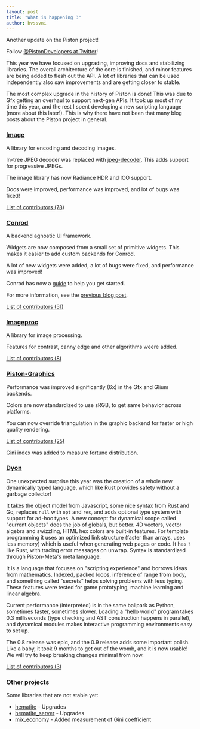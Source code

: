 ```yaml
---
layout: post
title: "What is happening 3"
author: bvssvni
---
```


Another update on the Piston project!

Follow [@PistonDevelopers at Twitter](https://twitter.com/PistonDeveloper)!

This year we have focused on upgrading, improving docs and stabilizing libraries.
The overall architecture of the core is finished, and minor features are being added to flesh out the API.
A lot of libraries that can be used independently also saw improvements and are getting closer to stable.

The most complex upgrade in the history of Piston is done!
This was due to Gfx getting an overhaul to support next-gen APIs.
It took up most of my time this year, and the rest I spent developing a new scripting language (more about this later!).
This is why there have not been that many blog posts about the Piston project in general.

### [Image](https://github.com/pistondevelopers/image)

A library for encoding and decoding images.

In-tree JPEG decoder was replaced with [jpeg-decoder](https://crates.io/crates/jpeg-decoder).
This adds support for progressive JPEGs.

The image library has now Radiance HDR and ICO support.

Docs were improved, performance was improved, and lot of bugs was fixed!

[List of contributors (78)](https://github.com/PistonDevelopers/image/graphs/contributors)

### [Conrod](https://github.com/pistondevelopers/conrod)

A backend agnostic UI framework.

Widgets are now composed from a small set of primitive widgets.
This makes it easier to add custom backends for Conrod.

A lot of new widgets were added, a lot of bugs were fixed, and performance was improved!

Conrod has now a [guide](http://docs.piston.rs/conrod/conrod/guide/index.html) to help you get started.

For more information, see the [previous blog post](http://blog.piston.rs/2016/09/13/this-year-in-conrod/).

[List of contributors (51)](https://github.com/PistonDevelopers/conrod/graphs/contributors)

### [Imageproc](https://github.com/PistonDevelopers/imageproc)

A library for image processing.

Features for contrast, canny edge and other algorithms weere added.

[List of contributors (8)](https://github.com/PistonDevelopers/imageproc/graphs/contributors)

### [Piston-Graphics](https://github.com/PistonDevelopers/graphics)

Performance was improved significantly (6x) in the Gfx and Glium backends.

Colors are now standardized to use sRGB, to get same behavior across platforms.

You can now override triangulation in the graphic backend for faster or high quality rendering.

[List of contributors (25)](https://github.com/PistonDevelopers/graphics/graphs/contributors)

Gini index was added to measure fortune distribution.

### [Dyon](https://github.com/PistonDevelopers/dyon)

One unexpected surprise this year was the creation of a whole new dynamically typed language,
which like Rust provides safety without a garbage collector!

It takes the object model from Javascript, some nice syntax from Rust and Go,
replaces `null` with `opt` and `res`, and adds optional type system with support for ad-hoc types.
A new concept for dynamical scope called "current objects" does the job of globals, but better.
4D vectors, vector algebra and swizzling, HTML hex colors are built-in features.
For template programming it uses an optimized link structure (faster than arrays, uses less memory)
which is useful when generating web pages or code.
It has `?` like Rust, with tracing error messages on unwrap.
Syntax is standardized through Piston-Meta's meta language.

It is a language that focuses on "scripting experience" and borrows ideas from mathematics.
Indexed, packed loops, inference of range from body,
and something called "secrets" helps solving problems with less typing.
These features were tested for game prototyping, machine learning and linear algebra.

Current performance (interpreted) is in the same ballpark as Python, sometimes faster, sometimes slower.
Loading a "hello world" program takes 0.3 milliseconds (type checking and AST construction happens in parallel),
and dynamical modules makes interactive programming environments easy to set up.

The 0.8 release was epic, and the 0.9 release adds some important polish.
Like a baby, it took 9 months to get out of the womb, and it is now usable!
We will try to keep breaking changes minimal from now.

[List of contributors (3)](https://github.com/PistonDevelopers/dyon/graphs/contributors)

### Other projects

Some libraries that are not stable yet:

- [hematite](https://github.com/pistondevelopers/hematite_server) - Upgrades
- [hematite_server](https://github.com/PistonDevelopers/hematite_server) - Upgrades
- [mix_economy](https://github.com/pistondevelopers/mix_economy) - Added measurement of Gini coefficient
